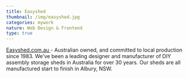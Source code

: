 ```yaml
---
title: Easyshed
thumbnail: /img/easyshed.jpg
categories: mywork
nature: Web Design & Frontend
type: true
---
```


  [Easyshed.com.au ](https://www.easyshed.com.au/)- Australian owned, and
  committed to local production since 1983. We've been a leading designer and
  manufacturer of DIY assembly storage sheds in Australia for over 30 years. Our
  sheds are all manufactured start to finish in Albury, NSW.
